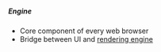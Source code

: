 ##### Engine
- Core component of every web browser
- Bridge between UI and [rendering engine](./terms.md)